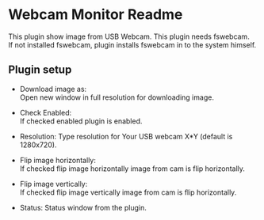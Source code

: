 Webcam Monitor Readme
====

This plugin show image from USB Webcam. This plugin needs fswebcam.  
If not installed fswebcam, plugin installs fswebcam in to the system himself.  


Plugin setup
-----------
* Download image as:  
  Open new window in full resolution for downloading image.

* Check Enabled:  
  If checked enabled plugin is enabled.

* Resolution:
  Type resolution for Your USB webcam X*Y (default is 1280x720).
  
* Flip image horizontally:  
  If checked flip image horizontally image from cam is flip horizontally.

* Flip image vertically:    
  If checked flip image vertically image from cam is flip horizontally.

* Status:
  Status window from the plugin.  

